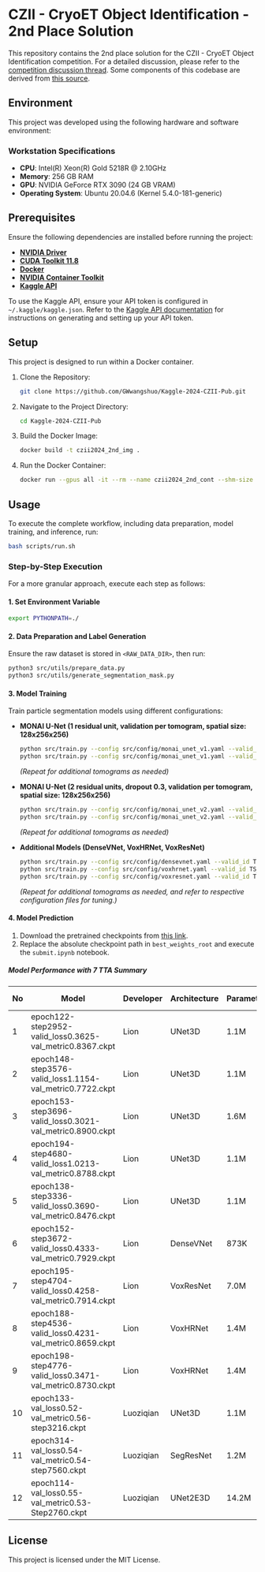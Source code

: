 # CZII - CryoET Object Identification - 2nd Place Solution

This repository contains the 2nd place solution for the CZII - CryoET Object Identification competition. For a detailed discussion, please refer to the [competition discussion thread](https://www.kaggle.com/competitions/czii-cryo-et-object-identification/discussion/561568). Some components of this codebase are derived from [this source](https://github.com/Moyasii/Kaggle-2024-RSNA-Pub).

## Environment

This project was developed using the following hardware and software environment:

### Workstation Specifications

- **CPU**: Intel(R) Xeon(R) Gold 5218R @ 2.10GHz
- **Memory**: 256 GB RAM
- **GPU**: NVIDIA GeForce RTX 3090 (24 GB VRAM)
- **Operating System**: Ubuntu 20.04.6 (Kernel 5.4.0-181-generic)

## Prerequisites

Ensure the following dependencies are installed before running the project:

- **[NVIDIA Driver](https://www.nvidia.com/en-us/drivers/)**
- **[CUDA Toolkit 11.8](https://developer.nvidia.com/cuda-11-8-0-download-archive)**
- **[Docker](https://docs.docker.com/engine/install/debian/)**
- **[NVIDIA Container Toolkit](https://docs.nvidia.com/datacenter/cloud-native/container-toolkit/latest/install-guide.html)**
- **[Kaggle API](https://www.kaggle.com/docs/api)**

To use the Kaggle API, ensure your API token is configured in `~/.kaggle/kaggle.json`. Refer to the [Kaggle API documentation](https://www.kaggle.com/docs/api) for instructions on generating and setting up your API token.

## Setup

This project is designed to run within a Docker container.

1. Clone the Repository:
   ```bash
   git clone https://github.com/GWwangshuo/Kaggle-2024-CZII-Pub.git
   ```
2. Navigate to the Project Directory:
   ```bash
   cd Kaggle-2024-CZII-Pub
   ```
3. Build the Docker Image:
   ```bash
   docker build -t czii2024_2nd_img .
   ```
4. Run the Docker Container:
   ```bash
   docker run --gpus all -it --rm --name czii2024_2nd_cont --shm-size 24G -v $(pwd):/kaggle -v ~/.kaggle:/root/.kaggle czii2024_2nd_img /bin/bash
   ```

## Usage

To execute the complete workflow, including data preparation, model training, and inference, run:
```bash
bash scripts/run.sh
```

### Step-by-Step Execution

For a more granular approach, execute each step as follows:

#### 1. Set Environment Variable
```bash
export PYTHONPATH=./
```

#### 2. Data Preparation and Label Generation
Ensure the raw dataset is stored in `<RAW_DATA_DIR>`, then run:
```bash
python3 src/utils/prepare_data.py
python3 src/utils/generate_segmentation_mask.py
```

#### 3. Model Training
Train particle segmentation models using different configurations:

- **MONAI U-Net (1 residual unit, validation per tomogram, spatial size: 128x256x256)**
  ```bash
  python src/train.py --config src/config/monai_unet_v1.yaml --valid_id TS_6_4
  python src/train.py --config src/config/monai_unet_v1.yaml --valid_id TS_5_4
  ```
  *(Repeat for additional tomograms as needed)*

- **MONAI U-Net (2 residual units, dropout 0.3, validation per tomogram, spatial size: 128x256x256)**
  ```bash
  python src/train.py --config src/config/monai_unet_v2.yaml --valid_id TS_6_4
  python src/train.py --config src/config/monai_unet_v2.yaml --valid_id TS_5_4
  ```
  *(Repeat for additional tomograms as needed)*

- **Additional Models (DenseVNet, VoxHRNet, VoxResNet)**
  ```bash
  python src/train.py --config src/config/densevnet.yaml --valid_id TS_6_4
  python src/train.py --config src/config/voxhrnet.yaml --valid_id TS_6_4
  python src/train.py --config src/config/voxresnet.yaml --valid_id TS_6_4
  ```
  *(Repeat for additional tomograms as needed, and refer to respective configuration files for tuning.)*


#### 4. Model Prediction
1. Download the pretrained checkpoints from [this link](https://www.kaggle.com/datasets/sjtuwangshuo/czii2024-best-ckpts).
2. Replace the absolute checkpoint path in `best_weights_root` and execute the `submit.ipynb` notebook.

##### Model Performance with 7 TTA Summary

| **No** | **Model**                                                |  **Developer**  | **Architecture** | **Parameters** |    **Valid ID**   | **Normalization** | **Activation** | **Public LB** | **Private LB** |
| ------ | -------------------------------------------------------- | ----------------| ---------------- | -------------- | ----------------- | ----------------- | -------------- | ------------- | -------------- |
| 1      | epoch122-step2952-valid_loss0.3625-val_metric0.8367.ckpt | Lion            | UNet3D           | 1.1M           | TS_86_3           | InstanceNorm3d    | PReLU          | 0.77379       | 0.76582        |
| 2      | epoch148-step3576-valid_loss1.1154-val_metric0.7722.ckpt | Lion            | UNet3D           | 1.1M           | TS_6_4            | InstanceNorm3d    | PReLU          | 0.77021       | 0.76725        |
| 3      | epoch153-step3696-valid_loss0.3021-val_metric0.8900.ckpt | Lion            | UNet3D           | 1.6M           | TS_69_2           | InstanceNorm3d    | PReLU          | 0.77205       | 0.76676        |
| 4      | epoch194-step4680-valid_loss1.0213-val_metric0.8788.ckpt | Lion            | UNet3D           | 1.1M           | TS_69_2           | InstanceNorm3d    | PReLU          | 0.77390       | 0.76737        |
| 5      | epoch138-step3336-valid_loss0.3690-val_metric0.8476.ckpt | Lion            | UNet3D           | 1.1M           | TS_73_6           | InstanceNorm3d    | PReLU          | 0.76543       | 0.76025        |
| 6      | epoch152-step3672-valid_loss0.4333-val_metric0.7929.ckpt | Lion            | DenseVNet        | 873K           | TS_6_6            | InstanceNorm3d    | PReLU          | 0.76528       | 0.75417        |
| 7      | epoch195-step4704-valid_loss0.4258-val_metric0.7914.ckpt | Lion            | VoxResNet        | 7.0M           | TS_6_6            | InstanceNorm3d    | PReLU          | 0.77457       | 0.76593        |
| 8      | epoch188-step4536-valid_loss0.4231-val_metric0.8659.ckpt | Lion            | VoxHRNet         | 1.4M           | TS_73_6           | InstanceNorm3d    | PReLU          | 0.76738       | 0.75995        |
| 9      | epoch198-step4776-valid_loss0.3471-val_metric0.8730.ckpt | Lion            | VoxHRNet         | 1.4M           | TS_73_6           | InstanceNorm3d    | PReLU          | 0.76135       | 0.75848        |
| 10     | epoch133-val_loss0.52-val_metric0.56-step3216.ckpt       | Luoziqian       | UNet3D           | 1.1M           | TS_6_4            | BatchNorm3d       | PReLU          | 0.76844       | 0.76320        |
| 11     | epoch314-val_loss0.54-val_metric0.54-step7560.ckpt       | Luoziqian       | SegResNet        | 1.2M           | TS_6_4            | GroupNorm         | ReLU           | 0.75521       | 0.74647        |
| 12     | epoch114-val_loss0.55-val_metric0.53-Step2760.ckpt       | Luoziqian       | UNet2E3D         | 14.2M          | TS_6_4            | BatchNorm3d       | ReLU           | 0.73758       | 0.72966        |


## License
This project is licensed under the MIT License.

